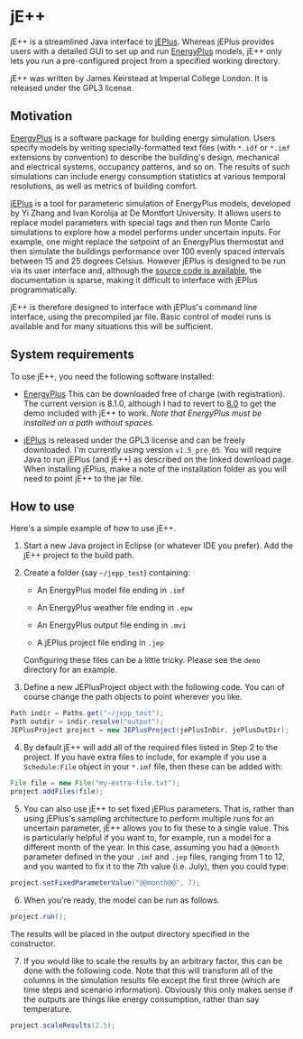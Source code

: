 # jE++

jE++ is a streamlined Java interface to [jEPlus](http://www.jeplus.org/).  Whereas jEPlus provides users with a detailed GUI to set up and run [EnergyPlus](http://apps1.eere.energy.gov/buildings/energyplus/) models, jE++ only lets you run a pre-configured project from a specified working directory.  

jE++ was written by James Keirstead at Imperial College London.  It is released under the GPL3 license.

## Motivation

[EnergyPlus](http://apps1.eere.energy.gov/buildings/energyplus/) is a software package for building energy simulation.  Users specify models by writing specially-formatted text files (with `*.idf` or `*.imf` extensions by convention)  to describe the building's design, mechanical and electrical systems, occupancy patterns, and so on.  The results of such simulations can include energy consumption statistics at various temporal resolutions, as well as metrics of building comfort.

[jEPlus](http://www.jeplus.org/) is a tool for parameteric simulation of EnergyPlus models, developed by Yi Zhang and Ivan Korolija at De Montfort University.  It allows users to replace model parameters with special tags and then run Monte Carlo simulations to explore how a model performs under uncertain inputs.  For example, one might replace the setpoint of an EnergyPlus thermostat and then simulate the buildings performance over 100 evenly spaced intervals between 15 and 25 degrees Celsius.  However jEPlus is designed to be run via its user interface and, although the [source code is available](http://sourceforge.net/p/jeplus/code/HEAD/tree/), the documentation is sparse, making it difficult to interface with jEPlus programmatically.  

jE++ is therefore designed to interface with jEPlus's command line interface, using the precompiled jar file.  Basic control of model runs is available and for many situations this will be sufficient.

## System requirements

To use jE++, you need the following software installed:

 * [EnergyPlus](http://apps1.eere.energy.gov/buildings/energyplus/energyplus_about.cfm)  This can be downloaded free of charge (with registration).  The current version is 8.1.0, although I had to revert to [8.0](http://apps1.eere.energy.gov/buildings/energyplus/energyPlus_download.cfm?previous) to get the demo included with jE++ to work.  _Note that EnergyPlus must be installed on a path without spaces_.
 
 * [jEPlus](http://www.jeplus.org/wiki/doku.php?id=download:start) is released under the GPL3 license and can be freely downloaded.  I'm currently using version `v1.5_pre_05`.  You will require Java to run jEPlus (and jE++) as described on the linked download page.  When installing jEPlus, make a note of the installation folder as you will need to point jE++ to the jar file.
 
## How to use

Here's a simple example of how to use jE++.

1. Start a new Java project in Eclipse (or whatever IDE you prefer).  Add the jE++ project to the build path.

2. Create a folder (say `~/jepp_test`) containing:

   * An EnergyPlus model file ending in `.imf`
   
   * An EnergyPlus weather file ending in `.epw`
   
   * An EnergyPlus output file ending in `.mvi`
   
   * A jEPlus project file ending in `.jep`
   
   Configuring these files can be a little tricky.  Please see the `demo` directory for an example.
   
3. Define a new JEPlusProject object with the following code.  You can of course change the path objects to point wherever you like.

```java
Path indir = Paths.get("~/jepp_test");
Path outdir = indir.resolve("output");
JEPlusProject project = new JEPlusProject(jePlusInDir, jePlusOutDir);
```

4. By default jE++ will add all of the required files listed in Step 2 to the project.  If you have extra files to include, for example if you use a `Schedule:File` object in your `*.imf` file, then these can be added with:

```java
File file = new File("my-extra-file.txt");
project.addFiles(file);
```

5. You can also use jE++ to set fixed jEPlus parameters.  That is, rather than using jEPlus's sampling architecture to perform multiple runs for an uncertain parameter, jE++ allows you to fix these to a single value.  This is particularly helpful if you want to, for example, run a model for a different month of the year.  In this case, assuming you had a `@@month` parameter defined in the your `.imf` and `.jep` files, ranging from 1 to 12, and you wanted to fix it to the 7th value (i.e. July), then you could type:

```java
project.setFixedParameterValue("@@month@@", 7);
```

6. When you're ready, the model can be run as follows.  

```java
project.run();
```

The results will be placed in the output directory specified in the constructor.

7. If you would like to scale the results by an arbitrary factor, this can be done with the following code.  Note that this will transform all of the columns in the simulation results file except the first three (which are time steps and scenario information).  Obviously this only makes sense if the outputs are things like energy consumption, rather than say temperature.

```java
project.scaleResults(2.5);
```



